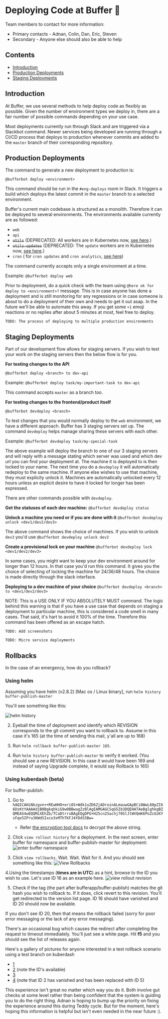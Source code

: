 # Deploying Code at Buffer 🚀

Team members to contact for more information:

* Primary contacts - Adnan, Colin, Dan, Eric, Steven
* Secondary - Anyone else should also be able to help

## Contents

* [Introduction](#introduction)
* [Production Deployments](#production-deployments-to-buffer)
* [Staging Deployments](#staging-deployments-of-buffer)

## Introduction

At Buffer, we use several methods to help deploy code as flexibly as possible. Given the number of environment types we deploy in, there are a fair number of possible commands depending on your use case.

Most deployments currently run through Slack and are triggered via a Slackbot command. Newer services being developed are running through a CI/CD process that deploys to production whenever commits are added to the `master` branch of their corresponding repository.

## Production Deployments

The command to generate a new deployment to production is:

`@bufferbot deploy <environment>`

This command should be run in the `#eng-deploys` room in Slack. It triggers a build which deploys the latest commit in the `master` branch to a selected environment.

Buffer's current main codebase is structured as a monolith. Therefore it can be deployed to several environments. The environments available currently are as followed:

* `web`
* `api`
* ~~`utils`~~ (DEPRECATED: All workers are in Kubernetes now, [see here](https://github.com/bufferapp/README/blob/master/buffer-web-workers-kubernetes.md#deploying-workers-or-crons-to-kubernetes).)
* ~~`utils-updates`~~ (DEPRECATED: The `update` workers are in Kubernetes now, [see here](https://github.com/bufferapp/README/blob/master/buffer-web-workers-kubernetes.md#deploying-workers-or-crons-to-kubernetes).)
* `cron` ( for `cron updates` and  `cron analytics`, [see here](https://github.com/bufferapp/README/blob/master/buffer-web-workers-kubernetes.md#deploying-workers-or-crons-to-kubernetes))



The command currently accepts only a single environment at a time.

Example: `@bufferbot deploy web`

Prior to deployment, do a quick check with the team using `@here ok for deploy to <environment>?` message. This is in case anyone has done a deployment and is still monitoring for any regressions or in case someone is about to do a deployment of their own and needs to get it out asap. In the future we'll be able to automate this away. If you get some `+1` emoji reactions or no replies after about 5 minutes at most, feel free to deploy.

```
TODO: The process of deploying to multiple production environments
```

## Staging Deployments

Part of our development flow allows for staging servers. If you wish to test your work on the staging servers then the below flow is for you.

**For testing changes to the API**

`@bufferbot deploy <branch> to dev-api`

Example: `@bufferbot deploy task/my-important-task to dev-api`

This command accepts `master` as a branch too.

**For testing changes to the frontend/product itself**

`@bufferbot devdeploy <branch>`

To test changes that you would normally deploy to the `web` environment, we have a different approach. Buffer has 3 staging servers set up. The command `devdeploy` helps manage sharing these servers with each other.

Example: `@bufferbot devdeploy task/my-special-task`

The above example will deploy the branch to one of our 3 staging servers and will reply with a message stating which server was used and which dev url you can find your deployment at. The machine it is deployed to is then locked to your name. The next time you do a `devdeploy` it will automatically redeploy to the same machine. If anyone else wishes to use that machine, they must explicity unlock it. Machines are automatically unlocked every 12 hours unless an explicit desire to have it locked for longer has been expressed.

There are other commands possible with `devdeploy`.

**Get the statuses of each dev machine:** `@bufferbot devdeploy status`

**Unlock a machine you need or if you are done with it** `@bufferbot devdeploy unlock <dev1/dev2/dev3>`

The above command shows the choice of machines. If you wish to unlock `dev3` you'd use `@bufferbot devdeploy unlock dev3`

**Create a provisional lock on your machine** `@bufferbot devdeploy lock <dev1/dev2/dev3>`

In some cases, you might want to keep your dev environment around for longer than 12 hours. In that case you'd run this command. It gives you the choice of selecting of locking the machine for 24/36/48 hours. The choice is made directly through the slack interface.

**Deploying to a dev machine of your choice** `@bufferbot devdeploy <branch> to <dev1/dev2/dev3>`

NOTE: This is a USE ONLY IF YOU ABSOLUTELY MUST command. The logic behind this warning is that if you have a use case that depends on staging a deployment to particular machine, this is considered a code smell in many cases. That said, it's hart to avoid it 100% of the time. Therefore this command has been offered as an escape hatch.

```
TODO: Add screenshots
```

```
TODO: Micro service deployments
```

## Rollbacks

In the case of an emergency, how do you rollback?

### Using helm

Assuming you have helm (v2.8.2) [Mac os / Linux binary], run `helm history buffer-publish-master`

You'll see something like this:

![helm history](http://hi.buffer.com/7af033b2c5e2/Image%202018-09-12%20at%201.10.33%20AM.png)


2. Eyeball the time of deployment and identify which REVISION corresponds to the git commit you want to rollback to. Assume in this case it's 165 (at the time of sending this mail, y'all are up to 168)

3. Run `helm rollback buffer-publish-master 165`.

4. Run `helm history buffer-publish-master` to verify it worked. (You should see a new REVISION. In this case it would have been 169 and instead of saying Upgrade complete, it would say Rollback to 165)


### Using kuberdash (beta)

For buffer-publish:

1. Go to <secret>`hAQICAHiNkzgvn++REwHHO+eri0S+Wdk1uZD6ZjADroinALmauwGApBCi8WwL88pZI66DsKtYAAAAdjB0BgkqhkiG9w0BBwagZzBlAgEAMGAGCSqGSIb3DQEHATAeBglghkgBZQMEAS4wEQQMiXEhZb/TCaDtrrxBAgEQgDPG+H25cn2Sachj70SlJlWVQmK6PoZcUzKYsFqe5IPru3KWdSIxco3xMThTKFJ4YDdS5Bw=`</secret>
   * Refer [the encryption tool docs](encryption-tool.md) to decrypt the above string.

2. Click `view rollout history` for a deployment. In the next screen, enter buffer for namespace and buffer-publish-master for deployment:
![enter buffer namespace](https://dha4w82d62smt.cloudfront.net/items/2L2a1i0b1y1p403t2O2d/Image%202018-09-12%20at%201.17.23%20AM.png)

3. Click `view rollbacks`. Wait. Wait. Wait for it. And you should see something like this:
![View Rollbacks](http://hi.buffer.com/040ac0b05cc1/viewrollouthistory.png)


4.Using the timestamps (**times are in UTC**) as a hint, browse to the ID you wish to use. Let's use ID 16 as an example here.
![view rollout revision](http://hi.buffer.com/29e38670a29c/viewrevision.png)


5. Check if the tag (the part after bufferapp/buffer-publish) matches the git hash you wish to rollback to. If it does, click revert to this revision. You'll get redirected to the version list page.
ID 16 should have vanished and ID 20 should now be available.

If you don't see ID 20, then that means the rollback failed (sorry for poor error messaging or the lack of any error messaging).

There's an occasional bug which causes the redirect after completing the request to timeout immediately. You'll just see a white page. Hit **f5** and you should see the list of releases again.

Here's a gallery of pictures for anyone interested in a test rollback scenario using a test branch on kuberdash

* [1](http://hi.buffer.com/64a9b5878f60/Image%202018-09-12%20at%201.17.23%20AM.png)
* [2](http://hi.buffer.com/040ac0b05cc1/viewrollouthistory.png) (note the ID's available)
* [3](http://hi.buffer.com/29e38670a29c/viewrevision.png)
* [4](http://hi.buffer.com/da927fb0fdd4/finallistofrevisions.png) (note that ID 2 has vanished and has been replaced with ID 5)

This experience isn't great no matter which way you do it. Both involve gut checks at some level rather than being confident that the system is guiding you to do the right thing. Adnan is hoping to bump up the priority on fixing the experience around this during Teddy cycle. But for the moment, here's hoping this information is helpful but isn't even needed in the near future :).
